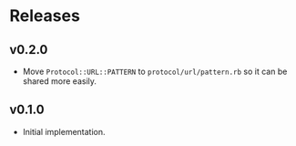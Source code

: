 # Releases

## v0.2.0

  - Move `Protocol::URL::PATTERN` to `protocol/url/pattern.rb` so it can be shared more easily.

## v0.1.0

  - Initial implementation.
